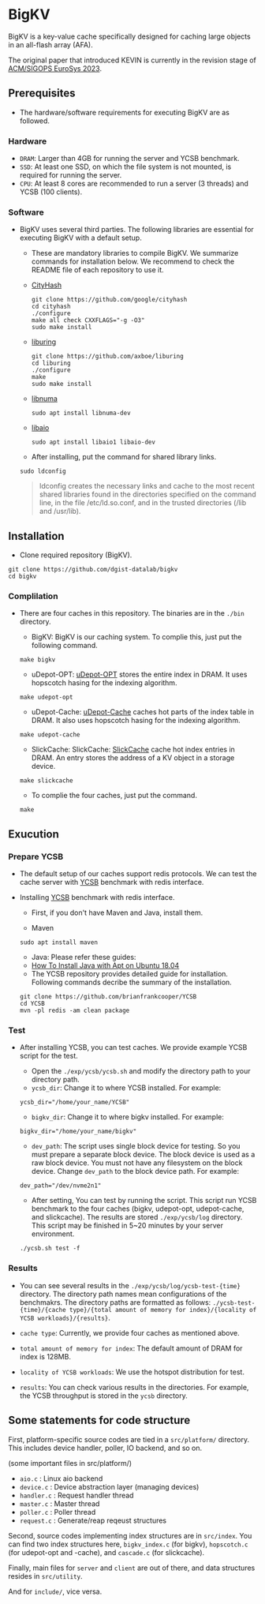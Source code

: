 # BigKV
BigKV is a key-value cache specifically designed for caching large objects in an all-flash array (AFA).

The original paper that introduced KEVIN is currently in the revision stage of [ACM/SIGOPS EuroSys 2023](https://2023.eurosys.org/).

## Prerequisites
* The hardware/software requirements for executing BigKV are as followed.

### Hardware
  * `DRAM`: Larger than 4GB for running the server and YCSB benchmark.
  * `SSD`: At least one SSD, on which the file system is not mounted, is required for running the server.
  * `CPU`: At least 8 cores are recommended to run a server (3 threads) and YCSB (100 clients).

### Software
* BigKV uses several third parties. The following libraries are essential for executing BigKV with a default setup.
  * These are mandatory libraries to compile BigKV. We summarize commands for installation below. We recommend to check the README file of each repository to use it.
  
  * [CityHash](https://github.com/google/cityhash)
   
	```
	git clone https://github.com/google/cityhash
	cd cityhash
	./configure
	make all check CXXFLAGS="-g -O3"
	sudo make install
	```
  * [liburing](https://github.com/axboe/liburing)
   
	```
	git clone https://github.com/axboe/liburing
	cd liburing
	./configure
	make
	sudo make install
	```
  * [libnuma](https://github.com/numactl/numactl)
  
	```
	sudo apt install libnuma-dev
	```
	
  * [libaio](https://pagure.io/libaio)
  
  	```
	sudo apt install libaio1 libaio-dev
  	```
  
  * After installing, put the command for shared library links.
  
  ```
  sudo ldconfig
  ```

  > ldconfig creates the necessary links and cache to the most recent shared libraries found in the directories specified on the command line, in the file /etc/ld.so.conf, and in the trusted directories (/lib and /usr/lib).

## Installation

* Clone required repository (BigKV).

```
git clone https://github.com/dgist-datalab/bigkv
cd bigkv
```

### Complilation

* There are four caches in this repository. The binaries are in the `./bin` directory.
  * BigKV: BigKV is our caching system. To complie this, just put the following command.

  ```
  make bigkv
  ```

  * uDepot-OPT: [uDepot-OPT](https://www.usenix.org/conference/fast19/presentation/kourtis) stores the entire index in DRAM. It uses hopscotch hasing for the indexing algorithm.

  ```
  make udepot-opt
  ```

  * uDepot-Cache: [uDepot-Cache](https://www.usenix.org/conference/fast19/presentation/kourtis) caches hot parts of the index table in DRAM. It also uses hopscotch hasing for the indexing algorithm.

  ```
  make udepot-cache
  ```

  * SlickCache: SlickCache: [SlickCache](http://bit.csc.lsu.edu/~fchen/publications/papers/socc18.pdf) cache hot index entries in DRAM. An entry stores the address of a KV object in a storage device.

  ```
  make slickcache
  ```
	
  * To complie the four caches, just put the command.
  ```
  make
  ```
  
## Exucution

### Prepare YCSB

* The default setup of our caches support redis protocols. We can test the cache server with [YCSB](https://github.com/brianfrankcooper/YCSB) benchmark with redis interface.

* Installing [YCSB](https://github.com/brianfrankcooper/YCSB/tree/master/redis) benchmark with redis interface.

  * First, if you don't have Maven and Java, install them.

  * Maven

  ```
  sudo apt install maven
  ```

  * Java: Please refer these guides: 
  
  - [How To Install Java with Apt on Ubuntu 18.04](https://www.digitalocean.com/community/tutorials/how-to-install-java-with-apt-on-ubuntu-18-04)
	
  * The YCSB repository provides detailed guide for installation. Following commands decribe the summary of the installation.

  ```
  git clone https://github.com/brianfrankcooper/YCSB
  cd YCSB
  mvn -pl redis -am clean package
  ```

### Test

* After installing YCSB, you can test caches. We provide example YCSB script for the test.

  * Open the `./exp/ycsb/ycsb.sh` and modify the directory path to your directory path.

  - `ycsb_dir`: Change it to where YCSB installed. For example:

  ```
  ycsb_dir="/home/your_name/YCSB"
  ```

  - `bigkv_dir`: Change it to where bigkv installed. For example:

  ```
  bigkv_dir="/home/your_name/bigkv"
  ```

  - `dev_path`: The script uses single block device for testing. So you must prepare a separate block device. The block device is used as a raw block device. You must not have any filesystem on the block device. Change `dev_path` to the block device path. For example:

  ```
  dev_path="/dev/nvme2n1"
  ```

  * After setting, You can test by running the script. This script run YCSB benchmark to the four caches (bigkv, udepot-opt, udepot-cache, and slickcache). The results are stored `./exp/ycsb/log` directory. This script may be finished in 5~20 minutes by your server environment.

  ```
  ./ycsb.sh test -f
  ```

### Results

  * You can see several results in the `./exp/ycsb/log/ycsb-test-{time}` directory. The directory path names mean configurations of the benchmakrs. The directory paths are formatted as follows: `./ycsb-test-{time}/{cache type}/{total amount of memory for index}/{locality of YCSB workloads}/{results}`.
	
  - `cache type`: Currently, we provide four caches as mentioned above.

  - `total amount of memory for index`: The default amount of DRAM for index is 128MB.

  - `locality of YCSB workloads`: We use the hotspot distribution for test.

  - `results`: You can check various results in the directories. For example, the YCSB throughput is stored in the `ycsb` directory.

## Some statements for code structure

First, platform-specific source codes are tied in a `src/platform/` directory.
This includes device handler, poller, IO backend, and so on.

(some important files in src/platform/)
- `aio.c`     : Linux aio backend
- `device.c`  : Device abstraction layer (managing devices)
- `handler.c` : Request handler thread
- `master.c`  : Master thread
- `poller.c`  : Poller thread
- `request.c` : Generate/reap reqeust structures


Second, source codes implementing index structures are in `src/index`.
You can find two index structures here, `bigkv_index.c` (for bigkv), `hopscotch.c` (for udepot-opt and -cache), and `cascade.c` (for slickcache).

Finally, main files for `server` and `client` are out of there, and data structures resides in `src/utility`.

And for `include/`, vice versa.

